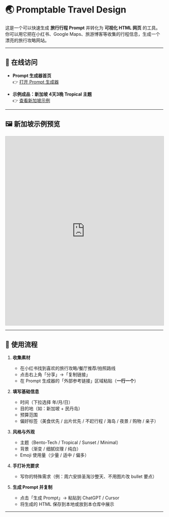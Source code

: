 # 🌏 Promptable Travel Design

这是一个可以快速生成 **旅行行程 Prompt** 并转化为 **可视化 HTML 网页** 的工具。  
你可以用它把在小红书、Google Maps、旅游博客等收集的行程信息，生成一个漂亮的旅行攻略网站。

---

## 📌 在线访问

- **Prompt 生成器首页**  
  👉 [打开 Prompt 生成器](https://jianan-huang0609.github.io/Promptable_TravelDesign)

- **示例成品：新加坡 4天3晚 Tropical 主题**  
  👉 [查看新加坡示例](https://jianan-huang0609.github.io/Promptable_TravelDesign/SINGAPORE_v4.html)

---

## 🖼 新加坡示例预览

<iframe src="https://jianan-huang0609.github.io/Promptable_TravelDesign/SINGAPORE_v4.html" width="100%" height="600" style="border:1px solid #ccc;"></iframe>

---

## 🚀 使用流程

1. **收集素材**  
   - 在小红书找到喜欢的旅行攻略/餐厅推荐/拍照路线  
   - 点击右上角「分享」→「复制链接」  
   - 在 Prompt 生成器的「外部参考链接」区域粘贴（**一行一个**）

2. **填写基础信息**  
   - 时间（下拉选择 年/月/日）  
   - 目的地（如：新加坡 + 民丹岛）  
   - 预算范围  
   - 偏好标签（美食优先 / 出片优先 / 不赶行程 / 海岛 / 夜景 / 购物 / 亲子）  

3. **风格与外观**  
   - 主题（Bento-Tech / Tropical / Sunset / Minimal）  
   - 背景（渐变 / 细腻纹理 / 纯白）  
   - Emoji 使用量（少量 / 适中 / 偏多）

4. **手打补充要求**  
   - 写你的特殊需求（例：周六安排圣淘沙整天、不用图片改 bullet 要点）

5. **生成 Prompt 并复制**  
   - 点击「生成 Prompt」→ 粘贴到 ChatGPT / Cursor  
   - 将生成的 HTML 保存到本地或放到本仓库中展示

---
